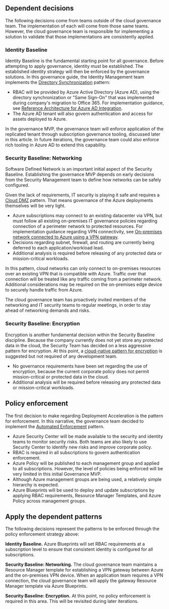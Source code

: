 <!-- TEMPLATE FILE - DO NOT ADD METADATA -->
<!-- markdownlint-disable MD002 MD041 -->

## Dependent decisions

The following decisions come from teams outside of the cloud governance team. The implementation of each will come from those same teams. However, the cloud governance team is responsible for implementing a solution to validate that those implementations are consistently applied.

### Identity Baseline

Identity Baseline is the fundamental starting point for all governance. Before attempting to apply governance, identity must be established. The established identity strategy will then be enforced by the governance solutions.
In this governance guide, the Identity Management team implements the [Directory Synchronization](~/decision-guides/identity/index.md#directory-synchronization) pattern:

- RBAC will be provided by Azure Active Directory (Azure AD), using the directory synchronization or "Same Sign-On" that was implemented during company's migration to Office 365. For implementation guidance, see [Reference Architecture for Azure AD Integration](https://docs.microsoft.com/azure/architecture/reference-architectures/identity/azure-ad).
- The Azure AD tenant will also govern authentication and access for assets deployed to Azure.

In the governance MVP, the governance team will enforce application of the replicated tenant through subscription governance tooling, discussed later in this article. In future iterations, the governance team could also enforce rich tooling in Azure AD to extend this capability.

### Security Baseline: Networking

Software Defined Network is an important initial aspect of the Security Baseline. Establishing the governance MVP depends on early decisions from the Security Management team to define how networks can be safely configured.

Given the lack of requirements, IT security is playing it safe and requires a [Cloud DMZ](~/decision-guides/software-defined-network/cloud-dmz.md) pattern. That means governance of the Azure deployments themselves will be very light.

- Azure subscriptions may connect to an existing datacenter via VPN, but must follow all existing on-premises IT governance policies regarding connection of a perimeter network to protected resources. For implementation guidance regarding VPN connectivity, see [On-premises network connected to Azure using a VPN gateway](https://docs.microsoft.com/azure/architecture/reference-architectures/hybrid-networking/vpn).
- Decisions regarding subnet, firewall, and routing are currently being deferred to each application/workload lead.
- Additional analysis is required before releasing of any protected data or mission-critical workloads.

In this pattern, cloud networks can only connect to on-premises resources over an existing VPN that is compatible with Azure. Traffic over that connection will be treated like any traffic coming from a perimeter network. Additional considerations may be required on the on-premises edge device to securely handle traffic from Azure.

The cloud governance team has proactively invited members of the networking and IT security teams to regular meetings, in order to stay ahead of networking demands and risks.

### Security Baseline: Encryption

Encryption is another fundamental decision within the Security Baseline discipline. Because the company currently does not yet store any protected data in the cloud, the Security Team has decided on a less aggressive pattern for encryption.
At this point, a [cloud-native pattern for encryption](~/decision-guides/encryption/index.md#key-management) is suggested but not required of any development team.

- No governance requirements have been set regarding the use of encryption, because the current corporate policy does not permit mission-critical or protected data in the cloud.
- Additional analysis will be required before releasing any protected data or mission-critical workloads.

## Policy enforcement

The first decision to make regarding Deployment Acceleration is the pattern for enforcement. In this narrative, the governance team decided to implement the [Automated Enforcement](~/decision-guides/policy-enforcement/index.md#automated-enforcement) pattern.

- Azure Security Center will be made available to the security and identity teams to monitor security risks. Both teams are also likely to use Security Center to identify new risks and improve corporate policy.
- RBAC is required in all subscriptions to govern authentication enforcement.
- Azure Policy will be published to each management group and applied to all subscriptions. However, the level of policies being enforced will be very limited in this initial Governance MVP.
- Although Azure management groups are being used, a relatively simple hierarchy is expected.
- Azure Blueprints will be used to deploy and update subscriptions by applying RBAC requirements, Resource Manager Templates, and Azure Policy across management groups.

## Apply the dependent patterns

The following decisions represent the patterns to be enforced through the policy enforcement strategy above:

**Identity Baseline.** Azure Blueprints will set RBAC requirements at a subscription level to ensure that consistent identity is configured for all subscriptions.

**Security Baseline: Networking.** The cloud governance team maintains a Resource Manager template for establishing a VPN gateway between Azure and the on-premises VPN device. When an application team requires a VPN connection, the cloud governance team will apply the gateway Resource Manager template via Azure Blueprints.

**Security Baseline: Encryption.** At this point, no policy enforcement is required in this area. This will be revisited during later iterations.
